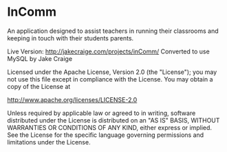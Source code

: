 InComm
=============
An application designed to assist teachers in running their classrooms and keeping in touch with their students parents.

Live Version: http://jakecraige.com/projects/inComm/
Converted to use MySQL by Jake Craige

Licensed under the Apache License, Version 2.0 (the "License");
you may not use this file except in compliance with the License.
You may obtain a copy of the License at

   http://www.apache.org/licenses/LICENSE-2.0

Unless required by applicable law or agreed to in writing, software
distributed under the License is distributed on an "AS IS" BASIS,
WITHOUT WARRANTIES OR CONDITIONS OF ANY KIND, either express or implied.
See the License for the specific language governing permissions and
limitations under the License.
